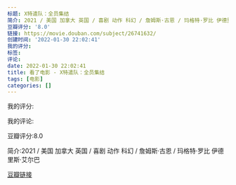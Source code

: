 ```yaml
---
标题: X特遣队：全员集结
简介: 2021 / 美国 加拿大 英国 / 喜剧 动作 科幻 / 詹姆斯·古恩 / 玛格特·罗比 伊德里斯·艾尔巴
豆瓣评分: '8.0'
链接: https://movie.douban.com/subject/26741632/
创建时间: '2022-01-30 22:02:41'
我的评分:
标签:
评论:
date: 2022-01-30 22:02:41
title: 看了电影 - X特遣队：全员集结
tags: [电影]
categories: []
---
```


我的评分:

我的评论:

豆瓣评分:8.0

简介:2021 / 美国 加拿大 英国 / 喜剧 动作 科幻 / 詹姆斯·古恩 / 玛格特·罗比 伊德里斯·艾尔巴

[豆瓣链接](https://movie.douban.com/subject/26741632/)

